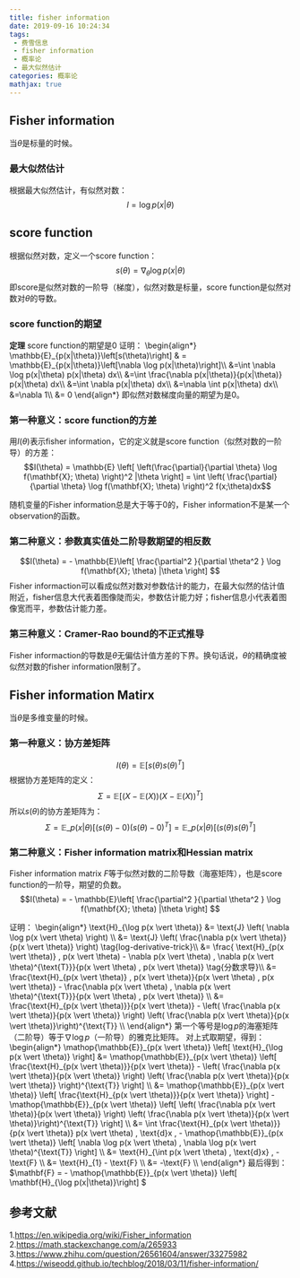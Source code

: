 ```yaml
---
title: fisher information
date: 2019-09-16 10:24:34
tags:
 - 费雪信息
 - fisher information
 - 概率论
 - 最大似然估计
categories: 概率论
mathjax: true
---
```


## Fisher information
当$\theta$是标量的时候。

### 最大似然估计
根据最大似然估计，有似然对数：
$$l = \log p(x|\theta)$$

## score function
根据似然对数，定义一个score function：
$$s(\theta) = \nabla_{\theta} \log p(x|\theta) $$
即score是似然对数的一阶导（梯度），似然对数是标量，score function是似然对数对$\theta$的导数。

### score function的期望
**定理** score function的期望是$0$
证明：
\begin{align\*}
\mathbb{E}\_{p(x|\theta)}\left[s(\theta)\right] & = \mathbb{E}\_{p(x|\theta)}\left[\nabla \log p(x|\theta)\right]\\\\
&=\int \nabla \log p(x|\theta) p(x|\theta) dx\\\\
&=\int \frac{\nabla p(x|\theta)}{p(x|\theta)} p(x|\theta) dx\\\\
&=\int \nabla p(x|\theta) dx\\\\
&=\nabla \int p(x|\theta) dx\\\\
&=\nabla 1\\\\
&= 0
\end{align\*}
即似然对数梯度向量的期望为是$0$。

### 第一种意义：score function的方差
用$I(\theta)$表示fisher information，它的定义就是score function（似然对数的一阶导）的方差：
$$I(\theta) = \mathbb{E} \left[ \left(\frac{\partial}{\partial \theta} \log f(\mathbf{X}; \theta) \right)^2 |\theta \right] = \int \left( \frac{\partial}{\partial \theta} \log f(\mathbf{X}; \theta) \right)^2 f(x;\theta)dx$$

随机变量的Fisher information总是大于等于$0$的，Fisher information不是某一个observation的函数。

### 第二种意义：参数真实值处二阶导数期望的相反数
$$I(\theta) =  - \mathbb{E}\left[ \frac{\partial^2 }{\partial \theta^2 } \log f(\mathbf{X}; \theta) |\theta \right] $$
Fisher informaction可以看成似然对数对参数估计的能力，在最大似然的估计值附近，fisher信息大代表着图像陡而尖，参数估计能力好；fisher信息小代表着图像宽而平，参数估计能力差。

### 第三种意义：Cramer-Rao bound的不正式推导
Fisher informaction的导数是$\theta$无偏估计值方差的下界。换句话说，$\theta$的精确度被似然对数的fisher information限制了。

## Fisher information Matirx
当$\theta$是多维变量的时候。
### 第一种意义：协方差矩阵
$$I(\theta) = \mathbb{E}\left[s(\theta) s(\theta)^T\right]$$
根据协方差矩阵的定义：
$$\Sigma = \mathbb{E}\left[(X-\mathbb{E}(X))(X-\mathbb{E}(X))^T \right]$$
所以$s(\theta)$的协方差矩阵为：
$$\Sigma = \mathbb{E}\_{p(x|\theta)} \left[(s(\theta)-0)(s(\theta) - 0)^T \right] = \mathbb{E}\_{p(x|\theta)} \left[(s(\theta)s(\theta)^T \right] $$

### 第二种意义：Fisher information matrix和Hessian matrix
Fisher information matrix $F$等于似然对数的二阶导数（海塞矩阵），也是score function的一阶导，期望的负数。
$$I(\theta) =  - \mathbb{E}\left[ \frac{\partial^2 }{\partial \theta^2 } \log f(\mathbf{X}; \theta) |\theta \right] $$

证明：
\begin{align\*}
    \text{H}\_{\log p(x \vert \theta)} &= \text{J} \left( \nabla \log p(x \vert \theta) \right) \\\\
    &= \text{J} \left( \frac{\nabla p(x \vert \theta)}{p(x \vert \theta)} \right) \tag{log-derivative-trick}\\\\
    &= \frac{ \text{H}\_{p(x \vert \theta)} \, p(x \vert \theta) - \nabla p(x \vert \theta) \, \nabla p(x \vert \theta)^{\text{T}}}{p(x \vert \theta) \, p(x \vert \theta)} \tag{分数求导}\\\\
    &= \frac{\text{H}\_{p(x \vert \theta)} \, p(x \vert \theta)}{p(x \vert \theta) \, p(x \vert \theta)} - \frac{\nabla p(x \vert \theta) \, \nabla p(x \vert \theta)^{\text{T}}}{p(x \vert \theta) \, p(x \vert \theta)} \\\\
    &= \frac{\text{H}\_{p(x \vert \theta)}}{p(x \vert \theta)} - \left( \frac{\nabla p(x \vert \theta)}{p(x \vert \theta)} \right) \left( \frac{\nabla p(x \vert \theta)}{p(x \vert \theta)}\right)^{\text{T}} \\\\
\end{align\*}
第一个等号是$\log p$的海塞矩阵（二阶导）等于$\nabla \log p$（一阶导）的雅克比矩阵。
对上式取期望，得到：
\begin{align\*}
    \mathop{\mathbb{E}}\_{p(x \vert \theta)} \left[ \text{H}\_{\log p(x \vert \theta)} \right] &= \mathop{\mathbb{E}}\_{p(x \vert \theta)} \left[ \frac{\text{H}\_{p(x \vert \theta)}}{p(x \vert \theta)} - \left( \frac{\nabla p(x \vert \theta)}{p(x \vert \theta)} \right) \left( \frac{\nabla p(x \vert \theta)}{p(x \vert \theta)} \right)^{\text{T}} \right] \\\\
    &= \mathop{\mathbb{E}}\_{p(x \vert \theta)} \left[ \frac{\text{H}\_{p(x \vert \theta)}}{p(x \vert \theta)} \right] - \mathop{\mathbb{E}}\_{p(x \vert \theta)} \left[ \left( \frac{\nabla p(x \vert \theta)}{p(x \vert \theta)} \right) \left( \frac{\nabla p(x \vert \theta)}{p(x \vert \theta)}\right)^{\text{T}} \right] \\\\
    &= \int \frac{\text{H}\_{p(x \vert \theta)}}{p(x \vert \theta)} p(x \vert \theta) \, \text{d}x \, - \mathop{\mathbb{E}}\_{p(x \vert \theta)} \left[ \nabla \log p(x \vert \theta) \, \nabla \log p(x \vert \theta)^{\text{T}} \right] \\\\
    &= \text{H}\_{\int p(x \vert \theta) \, \text{d}x} \, - \text{F} \\\\
    &= \text{H}\_{1} - \text{F} \\\\
    &= -\text{F} \\\\
\end{align\*}
最后得到：$\mathbf{F} = - \mathop{\mathbb{E}}\_{p(x \vert \theta)} \left[ \mathbf{H}\_{\log p(x|\theta)}\right] $


## 参考文献
1.https://en.wikipedia.org/wiki/Fisher_information
2.https://math.stackexchange.com/a/265933
3.https://www.zhihu.com/question/26561604/answer/33275982
4.https://wiseodd.github.io/techblog/2018/03/11/fisher-information/
